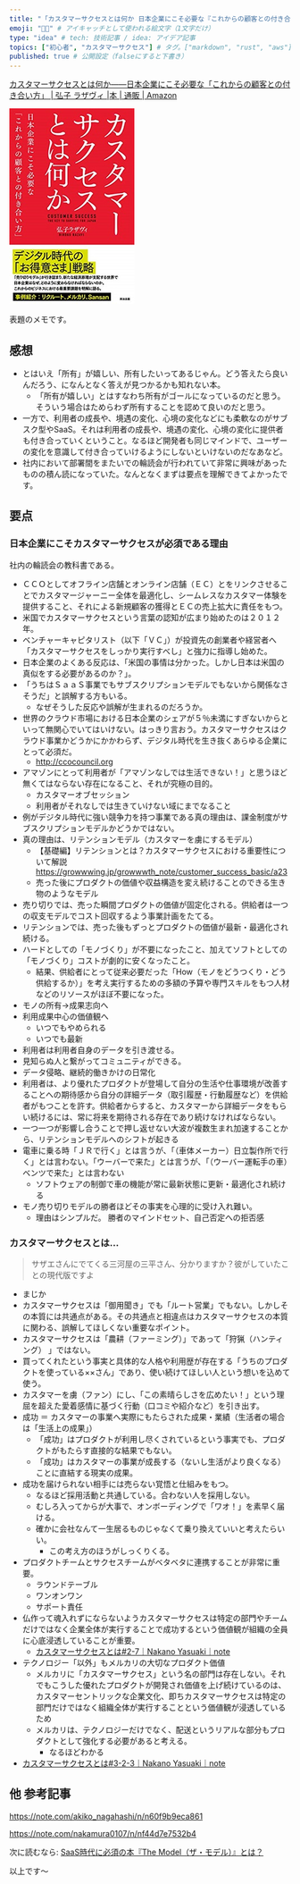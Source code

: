 ```yaml
---
title: "「カスタマーサクセスとは何か 日本企業にこそ必要な『これからの顧客との付き合い方』」を読んで、ソフトウェア開発に活きると思ったヒントの要点" # 記事のタイトル
emoji: "👨‍💼" # アイキャッチとして使われる絵文字（1文字だけ）
type: "idea" # tech: 技術記事 / idea: アイデア記事
topics: ["初心者", "カスタマーサクセス"] # タグ。["markdown", "rust", "aws"]のように指定する
published: true # 公開設定（falseにすると下書き）
---
```


[カスタマーサクセスとは何か――日本企業にこそ必要な「これからの顧客との付き合い方」 | 弘子 ラザヴィ |本 | 通販 | Amazon](https://www.amazon.co.jp/dp/4862762689)

![](/images/4862762689.01._SCLZZZZZZZ_SX500_.jpg)


表題のメモです。

## 感想

- とはいえ「所有」が嬉しい、所有したいってあるじゃん。どう答えたら良いんだろう、になんとなく答えが見つかるかも知れない本。
    - 「所有が嬉しい」とはすなわち所有がゴールになっているのだと思う。そういう場合はためらわず所有することを認めて良いのだと思う。
- 一方で、利用者の成長や、境遇の変化、心境の変化などにも柔軟なのがサブスク型やSaaS。それは利用者の成長や、境遇の変化、心境の変化に提供者も付き合っていくということ。なるほど開発者も同じマインドで、ユーザーの変化を意識して付き合っていけるようにしないといけないのだなあなど。
- 社内において部署間をまたいでの輪読会が行われていて非常に興味があったものの積ん読になっていた。なんとなくまずは要点を理解できてよかったです。


## 要点

### 日本企業にこそカスタマーサクセスが必須である理由 

社内の輪読会の教科書である。

- ＣＣＯとしてオフライン店舗とオンライン店舗（ＥＣ）とをリンクさせることでカスタマージャーニー全体を最適化し、シームレスなカスタマー体験を提供すること、それによる新規顧客の獲得とＥＣの売上拡大に責任をもつ。
- 米国でカスタマーサクセスという言葉の認知が広まり始めたのは２０１２年。
- ベンチャーキャピタリスト（以下「ＶＣ」）が投資先の創業者や経営者へ「カスタマーサクセスをしっかり実行すべし」と強力に指導し始めた。
- 日本企業のよくある反応は、「米国の事情は分かった。しかし日本は米国の真似をする必要があるのか？」。
- 「うちはＳａａＳ事業でもサブスクリプションモデルでもないから関係なさそうだ」と誤解する方もいる。
    - なぜそうした反応や誤解が生まれるのだろうか。
- 世界のクラウド市場における日本企業のシェアが５％未満にすぎないからといって無関心でいてはいけない。はっきり言おう。カスタマーサクセスはクラウド事業かどうかにかかわらず、デジタル時代を生き抜くあらゆる企業にとって必須だ。 
    - http://ccocouncil.org
- アマゾンにとって利用者が「アマゾンなしでは生活できない！」と思うほど無くてはならない存在になること、それが究極の目的。
    - カスタマーオブセッション
    - 利用者がそれなしでは生きていけない域にまでなること
- 例がデジタル時代に強い競争力を持つ事業である真の理由は、課金制度がサブスクリプションモデルかどうかではない。
- 真の理由は、リテンションモデル（カスタマーを虜にするモデル）
    - 【基礎編】リテンションとは？カスタマーサクセスにおける重要性について解説 https://growwwing.jp/growwwth_note/customer_success_basic/a23
    - 売った後にプロダクトの価値や収益構造を変え続けることのできる生き物のようなモデル
- 売り切りでは、売った瞬間プロダクトの価値が固定化される。供給者は一つの収支モデルでコスト回収するよう事業計画をたてる。
- リテンションでは、売った後もずっとプロダクトの価値が最新・最適化され続ける。
- ハードとしての「モノづくり」が不要になったこと、加えてソフトとしての「モノづくり」コストが劇的に安くなったこと。
    - 結果、供給者にとって従来必要だった「How（モノをどうつくり・どう供給するか）」を考え実行するための多額の予算や専門スキルをもつ人材などのリソースがほぼ不要になった。
- モノの所有→成果志向へ
- 利用成果中心の価値観へ
    - いつでもやめられる
    - いつでも最新
- 利用者は利用者自身のデータを引き渡せる。
- 見知らぬ人と繋がってコミュニティができる。
- データ侵略、継続的働きかけの日常化
- 利用者は、より優れたプロダクトが登場して自分の生活や仕事環境が改善することへの期待感から自分の詳細データ（取引履歴・行動履歴など）を供給者がもつことを許す。供給者からすると、カスタマーから詳細データをもらい続けるには、常に将来を期待される存在であり続けなければならない。
- 一つ一つが影響し合うことで押し返せない大波が複数生まれ加速することから、リテンションモデルへのシフトが起きる
- 電車に乗る時「ＪＲで行く」とは言うが、「（車体メーカー）日立製作所で行く」とは言わない。「ウーバーで来た」とは言うが、「（ウーバー運転手の車）ベンツで来た」とは言わない
    - ソフトウェアの制御で車の機能が常に最新状態に更新・最適化され続ける
- モノ売り切りモデルの勝者ほどその事実を心理的に受け入れ難い。
    - 理由はシンプルだ。 勝者のマインドセット、自己否定への拒否感


### カスタマーサクセスとは…

> サザエさんにでてくる三河屋の三平さん、分かりますか？彼がしていたことの現代版ですよ

- まじか
- カスタマーサクセスは「御用聞き」でも「ルート営業」でもない。しかしその本質には共通点がある。その共通点と相違点はカスタマーサクセスの本質に関わる、誤解してほしくない重要なポイント。
- カスタマーサクセスは「農耕（ファーミング）」であって「狩猟（ハンティング） 」ではない。
- 買ってくれたという事実と具体的な人格や利用歴が存在する「うちのプロダクトを使っている××さん」であり、使い続けてほしい人という想いを込めて使う。
- カスタマーを虜（ファン）にし、「この素晴らしさを広めたい！」という理屈を超えた愛着感情に基づく行動（口コミや紹介など）を引き出す。
- 成功 ＝ カスタマーの事業へ実際にもたらされた成果・業績（生活者の場合は「生活上の成果」）
    - 「成功」はプロダクトが利用し尽くされているという事実でも、プロダクトがもたらす直接的な結果でもない。
    - 「成功」はカスタマーの事業が成長する（ないし生活がより良くなる）ことに直結する現実の成果。
- 成功を届けられない相手には売らない覚悟と仕組みをもつ。
    - なるほど採用活動と共通している。合わない人を採用しない。
    - むしろ入ってからが大事で、オンボーディングで「ワオ！」を素早く届ける。
    - 確かに会社なんて一生居るものじゃなくて乗り換えていいと考えたらいい。
        - この考え方のほうがしっくりくる。
- プロダクトチームとサクセスチームがベタベタに連携することが非常に重要。
    - ラウンドテーブル
    - ワンオンワン
    - サポート責任
- 仏作って魂入れずにならないようカスタマーサクセスは特定の部門やチームだけではなく企業全体が実行することで成功するという価値観が組織の全員に心底浸透していることが重要。
    - [カスタマーサクセスとは#2-7｜Nakano Yasuaki｜note](https://note.com/yasu_nakano/n/ncfdd8c620641)
- テクノロジー「以外」もメルカリの大切なプロダクト価値
    - メルカリに「カスタマーサクセス」という名の部門は存在しない。それでもこうした優れたプロダクトが開発され価値を上げ続けているのは、カスタマーセントリックな企業文化、即ちカスタマーサクセスは特定の部門だけではなく組織全体が実行することという価値観が浸透しているため
    - メルカリは、テクノロジーだけでなく、配送というリアルな部分もプロダクトとして強化する必要があると考える。
        - なるほどわかる
- [カスタマーサクセスとは#3-2-3｜Nakano Yasuaki｜note](https://note.com/yasu_nakano/n/na2db1269f6d5)


## 他 参考記事

https://note.com/akiko_nagahashi/n/n60f9b9eca861

https://note.com/nakamura0107/n/nf44d7e7532b4

次に読むなら: [SaaS時代に必須の本『The Model（ザ・モデル）』とは？](https://eigyou-dx.jp/btobmarketing/the-model-book)

以上です～
